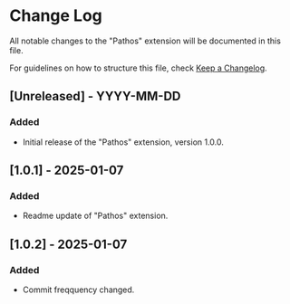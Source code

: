 # Change Log

All notable changes to the "Pathos" extension will be documented in this file.

For guidelines on how to structure this file, check [Keep a Changelog](http://keepachangelog.com/).

## [Unreleased] - YYYY-MM-DD

### Added
- Initial release of the "Pathos" extension, version 1.0.0.


## [1.0.1] - 2025-01-07

### Added
- Readme update of "Pathos" extension.

## [1.0.2] - 2025-01-07

### Added
- Commit freqquency changed.